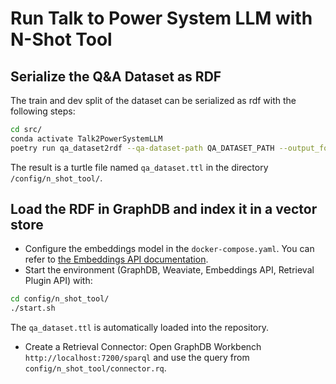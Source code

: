 # Run Talk to Power System LLM with N-Shot Tool

## Serialize the Q&A Dataset as RDF

The train and dev split of the dataset can be serialized as rdf with the following steps:

```bash
cd src/
conda activate Talk2PowerSystemLLM
poetry run qa_dataset2rdf --qa-dataset-path QA_DATASET_PATH --output_folder ../config/n_shot_tool/
```

The result is a turtle file named `qa_dataset.ttl` in the directory `/config/n_shot_tool/`.

## Load the RDF in GraphDB and index it in a vector store

- Configure the embeddings model in the `docker-compose.yaml`. 
You can refer to [the Embeddings API documentation](https://gitlab.ontotext.com/sol/nlp/ontotext-embeddings-api/-/tree/main/app?ref_type=heads#embeddings).
- Start the environment (GraphDB, Weaviate, Embeddings API, Retrieval Plugin API) with:
```bash
cd config/n_shot_tool/
./start.sh
```
The `qa_dataset.ttl` is automatically loaded into the repository.
- Create a Retrieval Connector: Open GraphDB Workbench `http://localhost:7200/sparql` and use the query from `config/n_shot_tool/connector.rq`.
